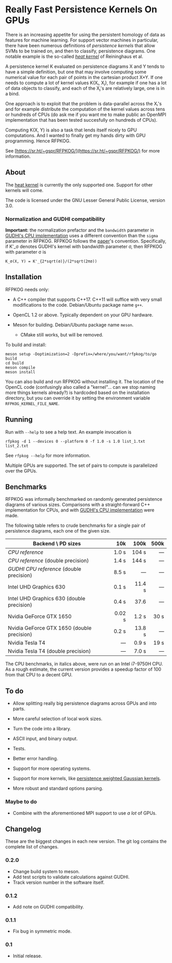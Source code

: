# Really Fast Persistence Kernels On GPUs

There is an increasing appetite for using the persistent homology of
data as features for machine learning. For support vector machines in
particular, there have been numerous definitions of *persistence
kernels* that allow SVMs to be trained on, and then to classify,
persistence diagrams. One notable example is the so-called [*heat
kernel*](https://doi.org/10.1109/CVPR.2015.7299106) of Reininghaus et
al.

A persistence kernel K evaluated on persistence diagrams X and Y tends
to have a simple definition, but one that may involve computing some
numerical value for each pair of points in the cartesian product
X×Y. If one needs to compute a lot of kernel values K(Xᵢ, Xⱼ), for
example if one has a lot of data objects to classify, and each of the
Xⱼ's are relatively large, one is in a bind.

One approach is to exploit that the problem is data-parallel across
the Xᵢ's and for example distribute the computation of the kernel
values across tens or hundreds of CPUs (do ask me if you want me to
make public an OpenMPI implementation that has been tested succesfully
on hundreds of CPUs).

Computing K(X, Y) is also a task that lends itself nicely to GPU
computations. And I wanted to finally get my hands dirty with GPU
programming. Hence RFPKOG.

See [https://sr.ht/~gspr/RFPKOG/](https://sr.ht/~gspr/RFPKOG/) for
more information.

## About

The [heat kernel](https://doi.org/10.1109/CVPR.2015.7299106) is
currently the only supported one. Support for other kernels will come.

The code is licensed under the GNU Lesser General Public License,
version 3.0.

### Normalization and GUDHI compatibility

**Important:** the normalization prefactor and the `bandwidth`
parameter in [GUDHI's CPU
implementation](https://gudhi.inria.fr/python/latest/representations.html#gudhi.representations.kernel_methods.PersistenceScaleSpaceKernel)
uses a different convention than the `sigma` parameter in
RFPKOG. RFPKOG follows the
[paper](https://doi.org/10.1109/CVPR.2015.7299106)'s
convention. Specifically, if K'_σ denotes GUDHI's kernel with
bandwidth parameter σ, then RFPKOG with parameter σ is
```
K_σ(X, Y) = K'_{2*sqrt(σ)}/(2*sqrt(2πσ))
```

## Installation

RFPKOG needs only:

 * A C++ compiler that supports C++17. C++11 will suffice with very
   small modifications to the code. Debian/Ubuntu package name `g++`.
 
 * OpenCL 1.2 or above. Typically dependent on your GPU hardware.
 
 * Meson for building. Debian/Ubuntu package name `meson`.
   - CMake still works, but will be removed.
 

To build and install:

```
meson setup -Doptimization=2 -Dprefix=/where/you/want/rfpkog/to/go build
cd build
meson compile
meson install 
```

You can also build and run RFPKOG without installing it. The location
of the OpenCL code (confusingly also called a "kernel"… can we stop
naming more things kernels already?) is hardcoded based on the
installation directory, but you can override it by setting the
environment variable `RFPKOG_KERNEL_FILE_NAME`.

## Running

Run with `--help` to see a help text. An example invocation is
```
rfpkog -d 1 --devices 0 --platform 0 -f 1.0 -s 1.0 list_1.txt list_2.txt
```

See `rfpkog --help` for more information.

Multiple GPUs are supported. The set of pairs to compute is
parallelized over the GPUs.

## Benchmarks

RFPKOG was informally benchmarked on randomly generated persistence
diagrams of various sizes. Comparisons with a straight-forward C++
implementation for CPUs, and with [GUDHI's CPU
implementation](https://gudhi.inria.fr/python/latest/representations.html#gudhi.representations.kernel_methods.PersistenceScaleSpaceKernel)
were made.

The following table refers to crude benchmarks for a single pair of
persistence diagrams, each one of the given size.

| Backend \\ PD sizes                           | 10k       | 100k      | 500k      |
|-----------------------------------------------|----------:|----------:|----------:|
| *CPU reference*                               | 1.0 s     | 104 s     | —         |
| *CPU reference* (double precision)            | 1.4 s     | 144 s     | —         |
| *GUDHI CPU reference* (double precision)      | 8.5 s     | —         | —         |
| Intel UHD Graphics 630                        | 0.1 s     | 11.4 s    | —         |
| Intel UHD Graphics 630 (double precision)     | 0.4 s     | 37.6      | —         |
| Nvidia GeForce GTX 1650                       | 0.02 s    | 1.2 s     | 30 s      |
| Nvidia GeForce GTX 1650 (double precision)    | 0.2 s     | 13.8 s    | —         |
| Nvidia Tesla T4                               | —         | 0.9 s     | 19 s      |
| Nvidia Tesla T4 (double precision)            | —         | 7.0 s     | —         |

The CPU benchmarks, in italics above, were run on an Intel i7-9750H
CPU. As a rough estimate, the current version provides a speedup
factor of 100 from that CPU to a decent GPU.

## To do

 * Allow splitting really big persistence diagrams across GPUs and
   into parts.
   
 * More careful selection of local work sizes.
   
 * Turn the code into a library.
 
 * ASCII input, and binary output.
 
 * Tests.
 
 * Better error handling.
 
 * Support for more operating systems.

 * Support for more kernels, like [persistence weighted Gaussian
   kernels](http://proceedings.mlr.press/v48/kusano16.html).

 * More robust and standard options parsing.

### Maybe to do

 * Combine with the aforementioned MPI support to use *a lot* of GPUs.

## Changelog

These are the biggest changes in each new version. The git log
contains the complete list of changes.

### 0.2.0

 * Change build system to meson.
 * Add test scripts to validate calculations against GUDHI.
 * Track version number in the software itself.

### 0.1.2

 * Add note on GUDHI compatibility.

### 0.1.1

 * Fix bug in symmetric mode.

### 0.1

 * Initial release.
